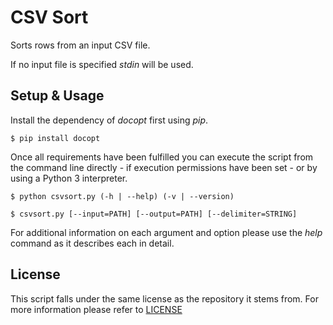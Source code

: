 
# CSV Sort #

Sorts rows from an input CSV file.

If no input file is specified *stdin* will be used.

## Setup & Usage ##

Install the dependency of *docopt* first using *pip*.

    $ pip install docopt

Once all requirements have been fulfilled you can execute the script from the
command line directly - if execution permissions have been set - or by using
a Python 3 interpreter.

    $ python csvsort.py (-h | --help) (-v | --version)

    $ csvsort.py [--input=PATH] [--output=PATH] [--delimiter=STRING]

For additional information on each argument and option please use the *help*
command as it describes each in detail.

## License ##

This script falls under the same license as the repository it stems from. For
more information please refer to
[LICENSE](https://github.com/catlinman/pyscripts/blob/master/LICENSE)
